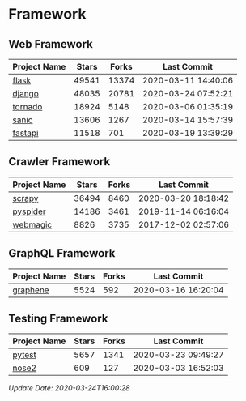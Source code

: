 # Framework

## Web Framework

| Project Name | Stars | Forks | Last Commit |
| ------------ | ----- | ----- | ----------- |
| [flask](https://github.com/pallets/flask) | 49541 | 13374 | 2020-03-11 14:40:06 |
| [django](https://github.com/django/django) | 48035 | 20781 | 2020-03-24 07:52:21 |
| [tornado](https://github.com/tornadoweb/tornado) | 18924 | 5148 | 2020-03-06 01:35:19 |
| [sanic](https://github.com/huge-success/sanic) | 13606 | 1267 | 2020-03-14 15:57:39 |
| [fastapi](https://github.com/tiangolo/fastapi) | 11518 | 701 | 2020-03-19 13:39:29 |

## Crawler Framework

| Project Name | Stars | Forks | Last Commit |
| ------------ | ----- | ----- | ----------- |
| [scrapy](https://github.com/scrapy/scrapy) | 36494 | 8460 | 2020-03-20 18:18:42 |
| [pyspider](https://github.com/binux/pyspider) | 14186 | 3461 | 2019-11-14 06:16:04 |
| [webmagic](https://github.com/code4craft/webmagic) | 8826 | 3735 | 2017-12-02 02:57:06 |

## GraphQL Framework

| Project Name | Stars | Forks | Last Commit |
| ------------ | ----- | ----- | ----------- |
| [graphene](https://github.com/graphql-python/graphene) | 5524 | 592 | 2020-03-16 16:20:04 |

## Testing Framework

| Project Name | Stars | Forks | Last Commit |
| ------------ | ----- | ----- | ----------- |
| [pytest](https://github.com/pytest-dev/pytest) | 5657 | 1341 | 2020-03-23 09:49:27 |
| [nose2](https://github.com/nose-devs/nose2) | 609 | 127 | 2020-03-03 16:52:03 |

*Update Date: 2020-03-24T16:00:28*